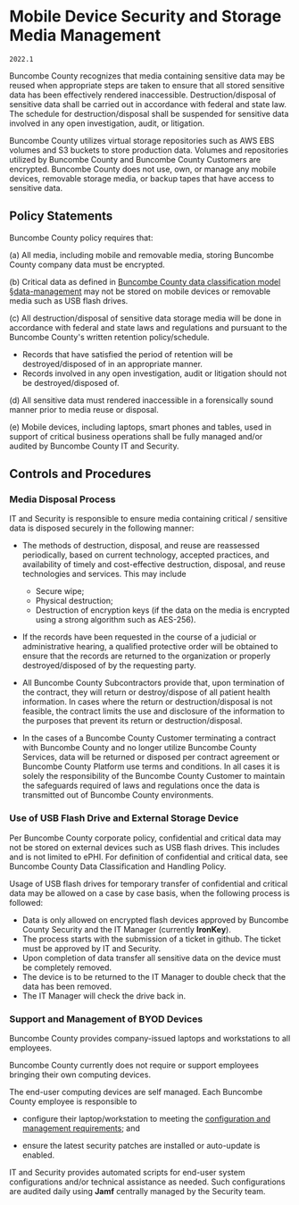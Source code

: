 # Mobile Device Security and Storage Media Management

`2022.1`

Buncombe County recognizes that media containing sensitive data may be
reused when appropriate steps are taken to ensure that all stored sensitive data
has been effectively rendered inaccessible. Destruction/disposal of sensitive
data shall be carried out in accordance with federal and state law. The schedule
for destruction/disposal shall be suspended for sensitive data involved in any
open investigation, audit, or litigation.

Buncombe County utilizes virtual storage repositories such as AWS EBS
volumes and S3 buckets to store production data.  Volumes and repositories
utilized by Buncombe County and Buncombe County Customers are
encrypted. Buncombe County does not use, own, or manage any mobile devices,
removable storage media, or backup tapes that have access to sensitive data.

## Policy Statements

Buncombe County policy requires that:

(a) All media, including mobile and removable media, storing Buncombe County company
data must be encrypted.

(b) Critical data as defined in [Buncombe County data classification model
§data-management](data-mgmt.md) may not be stored on mobile devices or removable
media such as USB flash drives.

(c) All destruction/disposal of sensitive data storage media will be done in
accordance with federal and state laws and regulations and pursuant to the
Buncombe County's written retention policy/schedule.

  * Records that have satisfied the period of retention will be
    destroyed/disposed of in an appropriate manner.
  * Records involved in any open investigation, audit or litigation should not
    be destroyed/disposed of.

(d) All sensitive data must rendered inaccessible in a forensically sound manner
prior to media reuse or disposal.

(e) Mobile devices, including laptops, smart phones and tables, used in support
of critical business operations shall be fully managed and/or audited by
Buncombe County IT and Security.



## Controls and Procedures


### Media Disposal Process

IT and Security is responsible to ensure media containing critical / sensitive
data is disposed securely in the following manner:

* The methods of destruction, disposal, and reuse are reassessed periodically,
  based on current technology, accepted practices, and availability of timely
  and cost-effective destruction, disposal, and reuse technologies and services.
  This may include

    - Secure wipe;
    - Physical destruction;
    - Destruction of encryption keys (if the data on the media is encrypted
      using a strong algorithm such as AES-256).

* If the records have been requested in the course of a judicial or
  administrative hearing, a qualified protective order will be obtained to
  ensure that the records are returned to the organization or properly
  destroyed/disposed of by the requesting party.

* All Buncombe County Subcontractors provide that, upon termination of the contract,
  they will return or destroy/dispose of all patient health information. In
  cases where the return or destruction/disposal is not feasible, the contract
  limits the use and disclosure of the information to the purposes that prevent
  its return or destruction/disposal.

*  In the cases of a Buncombe County Customer terminating a contract with
   Buncombe County and no longer utilize Buncombe County Services,
   data will be returned or disposed per contract agreement or
   Buncombe County Platform use terms and conditions. In all cases it is
   solely the responsibility of the Buncombe County Customer to maintain
   the safeguards required of laws and regulations once the data is transmitted
   out of Buncombe County environments.


### Use of USB Flash Drive and External Storage Device

Per Buncombe County corporate policy, confidential and critical data may
not be stored on external devices such as USB flash drives.
This includes and is not limited to ePHI.
For definition of confidential and critical data, see
Buncombe County Data Classification and Handling Policy.

Usage of USB flash drives for temporary transfer of confidential and critical
data may be allowed on a case by case basis, when the following process is
followed:

*   Data is only allowed on encrypted flash devices approved by Buncombe County
    Security and the IT Manager (currently **IronKey**).
*   The process starts with the submission of a ticket in github.
    The ticket must be approved by IT and Security.
*   Upon completion of data transfer all sensitive data on the device must be
    completely removed.
*   The device is to be returned to the IT Manager to double check that the data
    has been removed.
*   The IT Manager will check the drive back in.


### Support and Management of BYOD Devices

Buncombe County provides company-issued laptops and workstations to all employees.



Buncombe County currently does not require or support employees bringing their own
computing devices.

The end-user computing devices are self managed. Each Buncombe County employee is
responsible to

* configure their laptop/workstation to meeting the [configuration and
  management requirements](ccm.md); and

* ensure the latest security patches are installed or auto-update is enabled.

IT and Security provides automated scripts for end-user system configurations
and/or technical assistance as needed.  Such configurations are audited daily
using **Jamf** centrally managed by the Security team.


